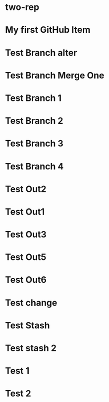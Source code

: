 # two-rep
# My first GitHub Item
# Test Branch alter
# Test Branch Merge One
# Test Branch 1
# Test Branch 2
# Test Branch 3
# Test Branch 4
# Test Out2
# Test Out1
# Test Out3
# Test Out5
# Test Out6
# Test change
# Test Stash
# Test stash 2
# Test 1
# Test 2
